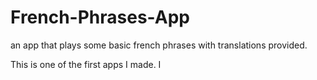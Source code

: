 # French-Phrases-App
an app that plays some basic french phrases with translations provided.

This is one of the first apps I made. I
